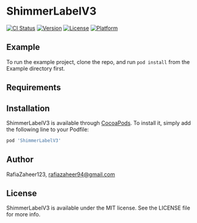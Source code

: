 # ShimmerLabelV3

[![CI Status](https://img.shields.io/travis/RafiaZaheer123/ShimmerLabelV3.svg?style=flat)](https://travis-ci.org/RafiaZaheer123/ShimmerLabelV3)
[![Version](https://img.shields.io/cocoapods/v/ShimmerLabelV3.svg?style=flat)](https://cocoapods.org/pods/ShimmerLabelV3)
[![License](https://img.shields.io/cocoapods/l/ShimmerLabelV3.svg?style=flat)](https://cocoapods.org/pods/ShimmerLabelV3)
[![Platform](https://img.shields.io/cocoapods/p/ShimmerLabelV3.svg?style=flat)](https://cocoapods.org/pods/ShimmerLabelV3)

## Example

To run the example project, clone the repo, and run `pod install` from the Example directory first.

## Requirements

## Installation

ShimmerLabelV3 is available through [CocoaPods](https://cocoapods.org). To install
it, simply add the following line to your Podfile:

```ruby
pod 'ShimmerLabelV3'
```

## Author

RafiaZaheer123, rafiazaheer94@gmail.com

## License

ShimmerLabelV3 is available under the MIT license. See the LICENSE file for more info.
